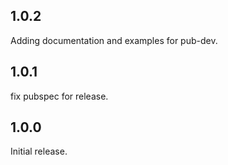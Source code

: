 ## 1.0.2

Adding documentation and examples for pub-dev.

## 1.0.1

fix pubspec for release.

## 1.0.0

Initial release.
